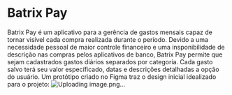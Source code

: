 # Batrix Pay
Batrix Pay é um aplicativo para a gerência de gastos mensais capaz de tornar visível cada compra realizada durante o período. Devido a uma necessidade pessoal de maior controle financeiro e uma insponibilidade de descrição nas compras pelos aplicativos de banco, Batrix Pay permite que sejam cadastrados gastos diários separados por categoria.
Cada gasto salvo terá seu valor específicado, datas e descrições detalhadas a opção do usuário.
Um protótipo criado no Figma traz o design inicial idealizado para o projeto:
![Uploading image.png…]()
